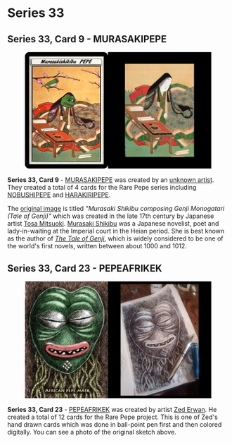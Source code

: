 # Series 33

## Series 33, Card 9 - MURASAKIPEPE

<figure><img src="../../../.gitbook/assets/S33 C09 - MURASAKIPEPE card and source.jpg" alt=""><figcaption></figcaption></figure>

**Series 33, Card 9** - [MURASAKIPEPE](https://pepe.wtf/asset/MURASAKIPEPE) was created by an [unknown artist](https://pepe.wtf/artists/17RZTJuVpSJcb2d7DpCJ84RrorxNedt7A1). They created a total of 4 cards for the Rare Pepe series including [NOBUSHIPEPE](https://pepe.wtf/asset/NOBUSHIPEPE) and [HARAKIRIPEPE](https://pepe.wtf/asset/HARAKIRIPEPE).&#x20;

The [original image](https://commons.wikimedia.org/wiki/File:Murasaki-Shikibu-composing-Genji-Monogatari.png) is titled _"Murasaki Shikibu composing Genji Monogatari (Tale of Genji)"_ which was created in the late 17th century by Japanese artist [Tosa Mitsuoki](https://en.wikipedia.org/wiki/Tosa\_Mitsuoki). [Murasaki Shikibu](https://en.wikipedia.org/wiki/Murasaki\_Shikibu) was a Japanese novelist, poet and lady-in-waiting at the Imperial court in the Heian period. She is best known as the author of [_The Tale of Genji_](https://en.wikipedia.org/wiki/The\_Tale\_of\_Genji), which is widely considered to be one of the world's first novels, written between about 1000 and 1012.

## Series 33, Card 23 - PEPEAFRIKEK

<figure><img src="../../../.gitbook/assets/S33 C23 - PEPEAFRIKEK card and copy.jpg" alt=""><figcaption></figcaption></figure>

**Series 33, Card 23** - [PEPEAFRIKEK](https://pepe.wtf/asset/PEPEAFRIKEK) was created by artist [Zed Erwan](https://pepe.wtf/artists/Zed-Erwan). He created a total of 12 cards for the Rare Pepe project. This is one of Zed's hand drawn cards which was done in ball-point pen first and then colored digitally. You can see a photo of the original sketch above.
